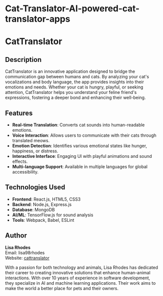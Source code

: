 # Cat-Translator-AI-powered-cat-translator-apps

# CatTranslator

## Description

CatTranslator is an innovative application designed to bridge the communication gap between humans and cats. By analyzing your cat's vocalizations and body language, the app provides insights into their emotions and needs. Whether your cat is hungry, playful, or seeking attention, CatTranslator helps you understand your feline friend's expressions, fostering a deeper bond and enhancing their well-being.

## Features

- **Real-time Translation**: Converts cat sounds into human-readable emotions.
- **Voice Interaction**: Allows users to communicate with their cats through translated meows.
- **Emotion Detection**: Identifies various emotional states like hunger, happiness, or distress.
- **Interactive Interface**: Engaging UI with playful animations and sound effects.
- **Multi-language Support**: Available in multiple languages for global accessibility.

## Technologies Used

- **Frontend**: React.js, HTML5, CSS3
- **Backend**: Node.js, Express.js
- **Database**: MongoDB
- **AI/ML**: TensorFlow.js for sound analysis
- **Tools**: Webpack, Babel, ESLint

## Author

**Lisa Rhodes**  
Email: lisa98rhodes  
Website: [cattranslator](https://www.cattranslator.net)

With a passion for both technology and animals, Lisa Rhodes has dedicated their career to creating innovative solutions that enhance human-animal interactions. With over 10 years of experience in software development, they specialize in AI and machine learning applications. Their work aims to make the world a better place for pets and their owners.


